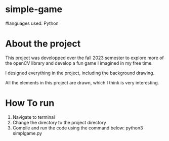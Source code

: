 # simple-game

#languages used: Python

# About the project
This project was developped over the fall 2023 semester to explore more of the openCV library and develop a fun game I imagined in my free time. 

I designed everything in the project, including the background drawing.

All the elements in this project are drawn, which I think is very interesting. 

# How To run
1. Navigate to terminal
2. Change the directory to the project directory
3. Compile and run the code using the command below:
     python3 simplgame.py
